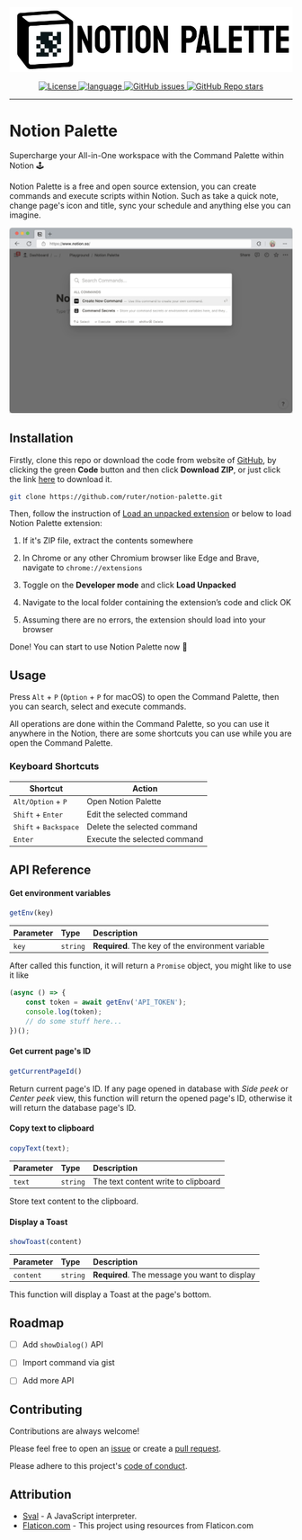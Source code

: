 <p align="center">
  <img alt="Notion Palette" width="800" src="https://raw.githubusercontent.com/ruter/notion-palette/main/assets/logo.png"/>
</p>

<p align=center>
  <a href="https://github.com/ruter/notion-palette/blob/main/LICENSE">
    <img alt="License" src="https://img.shields.io/github/license/ruter/notion-palette">
  </a>
  <a href="https://github.com/topics/javascript">
    <img alt="language" src="https://img.shields.io/badge/language-JavaScript-orange.svg">
  </a>
  <a href="https://github.com/ruter/notion-palette/issues">
    <img alt="GitHub issues" src="https://img.shields.io/github/issues/ruter/notion-palette">
  </a>
  <a href="https://github.com/ruter/notion-palette">
    <img alt="GitHub Repo stars" src="https://img.shields.io/github/stars/ruter/notion-palette?style=social">
  </a>
</p>

---

# Notion Palette

Supercharge your All-in-One workspace with the Command Palette within Notion 🕹️

Notion Palette is a free and open source extension, you can create commands and
execute scripts within Notion. Such as take a quick note, change page's icon and title,
sync your schedule and anything else you can imagine.

![Screenshot](./assets/screenshot.png)


## Installation

Firstly, clone this repo or download the code from website of [GitHub](https://github.com/ruter/notion-palette),
by clicking the green **Code** button and then click **Download ZIP**,
or just click the link [here](https://github.com/ruter/notion-palette/archive/refs/heads/main.zip) to download it.

```bash
git clone https://github.com/ruter/notion-palette.git
```

Then, follow the instruction of [Load an unpacked extension](https://developer.chrome.com/docs/extensions/mv3/getstarted/#unpacked)
or below to load Notion Palette extension:

1. If it's ZIP file, extract the contents somewhere

2. In Chrome or any other Chromium browser like Edge and Brave, navigate to `chrome://extensions`

3. Toggle on the **Developer mode** and click **Load Unpacked**

4. Navigate to the local folder containing the extension’s code and click OK

5. Assuming there are no errors, the extension should load into your browser

Done! You can start to use Notion Palette now 🎉


## Usage

Press `Alt` + `P` (`Option` + `P` for macOS) to open the Command Palette, then you can search, select and execute commands.

All operations are done within the Command Palette, so you can use it anywhere in the Notion,
there are some shortcuts you can use while you are open the Command Palette.

### Keyboard Shortcuts

| Shortcut                     | Action                       |
| ---------------------------- | ---------------------------- |
| `Alt/Option` + `P`           | Open Notion Palette          |
| `Shift` + `Enter`            | Edit the selected command    |
| `Shift` + `Backspace`        | Delete the selected command  |
| `Enter`                      | Execute the selected command |


## API Reference

#### Get environment variables

```javascript
getEnv(key)
```

| Parameter | Type     | Description                |
| :-------- | :------- | :------------------------- |
| `key`     | `string` | **Required**. The key of the environment variable |

After called this function, it will return a `Promise` object, you might like to use it like

```javascript
(async () => {
    const token = await getEnv('API_TOKEN');
    console.log(token);
    // do some stuff here...
})();
```

#### Get current page's ID

```javascript
getCurrentPageId()
```

Return current page's ID. If any page opened in database with *Side peek* or *Center peek* view, this
function will return the opened page's ID, otherwise it will return the database page's ID.

#### Copy text to clipboard

```javascript
copyText(text);
```

| Parameter | Type     | Description                         |
| :-------- | :------- | :---------------------------------- |
| `text`    | `string` | The text content write to clipboard |

Store text content to the clipboard.

#### Display a Toast

```javascript
showToast(content)
```

| Parameter | Type     | Description                       |
| :-------- | :------- | :-------------------------------- |
| `content` | `string` | **Required**. The message you want to display |

This function will display a Toast at the page's bottom.


## Roadmap

- [ ] Add `showDialog()` API 
- [ ] Import command via gist
- [ ] Add more API


## Contributing

Contributions are always welcome!

Please feel free to open an [issue](https://github.com/ruter/notion-palette/issues) or
create a [pull request](https://github.com/ruter/notion-palette/pulls).

Please adhere to this project's [code of conduct](https://github.com/ruter/notion-palette/blob/main/CODE_OF_CONDUCT.md).


## Attribution

- [Sval](https://github.com/Siubaak/sval) - A JavaScript interpreter.
- [Flaticon.com](https://www.flaticon.com/) - This project using resources from Flaticon.com
